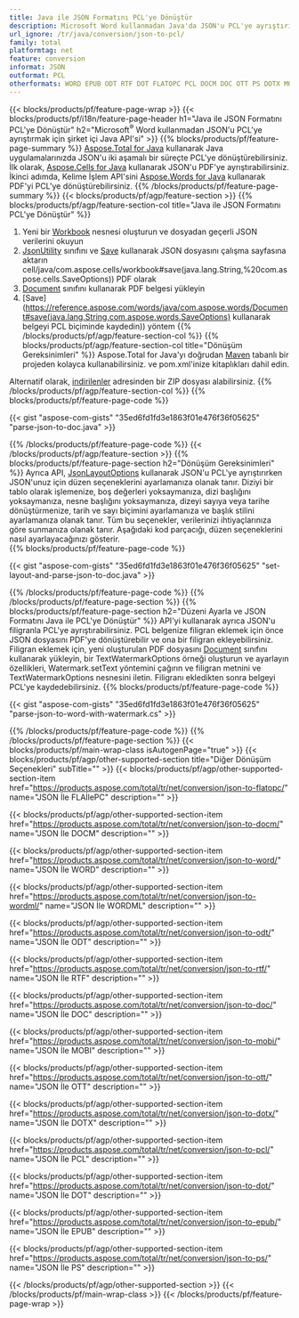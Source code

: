 ```yaml
---
title: Java ile JSON Formatını PCL'ye Dönüştür
description: Microsoft Word kullanmadan Java'da JSON'u PCL'ye ayrıştırın
url_ignore: /tr/java/conversion/json-to-pcl/
family: total
platformtag: net
feature: conversion
informat: JSON
outformat: PCL
otherformats: WORD EPUB ODT RTF DOT FLATOPC PCL DOCM DOC OTT PS DOTX MOBI WORDML
---
```

{{< blocks/products/pf/feature-page-wrap >}}
{{< blocks/products/pf/i18n/feature-page-header h1="Java ile JSON Formatını PCL'ye Dönüştür" h2="Microsoft<sup>&reg;</sup> Word kullanmadan JSON'u PCL'ye ayrıştırmak için şirket içi Java API'si" >}}
{{% blocks/products/pf/feature-page-summary %}}
[Aspose.Total for Java](https://products.aspose.com/total/java/) kullanarak Java uygulamalarınızda JSON'u iki aşamalı bir süreçte PCL'ye dönüştürebilirsiniz. İlk olarak, [Aspose.Cells for Java](https://products.aspose.com/cells/java/) kullanarak JSON'u PDF'ye ayrıştırabilirsiniz. İkinci adımda, Kelime İşlem API'sini [Aspose.Words for Java](https://products.aspose.com/words/java/) kullanarak PDF'yi PCL'ye dönüştürebilirsiniz.
{{% /blocks/products/pf/feature-page-summary  %}}
{{< blocks/products/pf/agp/feature-section >}}
{{% blocks/products/pf/agp/feature-section-col title="Java ile JSON Formatını PCL'ye Dönüştür" %}}
1. Yeni bir [Workbook](https://reference.aspose.com/cells/java/com.aspose.cells/Workbook) nesnesi oluşturun ve dosyadan geçerli JSON verilerini okuyun
2. [JsonUtility](https://reference.aspose.com/cells/java/com.aspose.cells/JsonUtility) sınıfını ve [Save](https://reference.aspose.com/) kullanarak JSON dosyasını çalışma sayfasına aktarın cell/java/com.aspose.cells/workbook#save(java.lang.String,%20com.aspose.cells.SaveOptions)) PDF olarak
3. [Document](https://reference.aspose.com/words/java/com.aspose.words/Document) sınıfını kullanarak PDF belgesi yükleyin
4. [Save](https://reference.aspose.com/words/java/com.aspose.words/Document#save(java.lang.String,com.aspose.words.SaveOptions) kullanarak belgeyi PCL biçiminde kaydedin)) yöntem
{{% /blocks/products/pf/agp/feature-section-col %}}
{{% blocks/products/pf/agp/feature-section-col title="Dönüşüm Gereksinimleri" %}}
Aspose.Total for Java'yı doğrudan [Maven](https://repository.aspose.com/webapp/#/artifacts/browse/tree/General/repo/com/aspose/aspose-total) tabanlı bir projeden kolayca kullanabilirsiniz. ve pom.xml'inize kitaplıkları dahil edin.

Alternatif olarak, [indirilenler](https://releases.aspose.com/total/java) adresinden bir ZIP dosyası alabilirsiniz.
{{% /blocks/products/pf/agp/feature-section-col %}}
{{% blocks/products/pf/feature-page-code %}}

{{< gist "aspose-com-gists" "35ed6fd1fd3e1863f01e476f36f05625" "parse-json-to-doc.java" >}}


{{% /blocks/products/pf/feature-page-code %}}
{{< /blocks/products/pf/agp/feature-section >}}
{{% blocks/products/pf/feature-page-section  h2="Dönüşüm Gereksinimleri" %}}
Ayrıca API, [JsonLayoutOptions](https://reference.aspose.com/cells/java/com.aspose.cells/jsonlayoutoptions) kullanarak JSON'u PCL'ye ayrıştırırken JSON'unuz için düzen seçeneklerini ayarlamanıza olanak tanır. Diziyi bir tablo olarak işlemenize, boş değerleri yoksaymanıza, dizi başlığını yoksaymanıza, nesne başlığını yoksaymanıza, dizeyi sayıya veya tarihe dönüştürmenize, tarih ve sayı biçimini ayarlamanıza ve başlık stilini ayarlamanıza olanak tanır. Tüm bu seçenekler, verilerinizi ihtiyaçlarınıza göre sunmanıza olanak tanır. Aşağıdaki kod parçacığı, düzen seçeneklerini nasıl ayarlayacağınızı gösterir.  
{{% blocks/products/pf/feature-page-code %}}

{{< gist "aspose-com-gists" "35ed6fd1fd3e1863f01e476f36f05625" "set-layout-and-parse-json-to-doc.java" >}}

{{% /blocks/products/pf/feature-page-code  %}}
{{% /blocks/products/pf/feature-page-section %}}
{{% blocks/products/pf/feature-page-section  h2="Düzeni Ayarla ve JSON Formatını Java ile PCL'ye Dönüştür" %}}
API'yi kullanarak ayrıca JSON'u filigranla PCL'ye ayrıştırabilirsiniz. PCL belgenize filigran eklemek için önce JSON dosyasını PDF'ye dönüştürebilir ve ona bir filigran ekleyebilirsiniz. Filigran eklemek için, yeni oluşturulan PDF dosyasını [Document](https://reference.aspose.com/words/java/com.aspose.words/Document) sınıfını kullanarak yükleyin, bir TextWatermarkOptions örneği oluşturun ve ayarlayın özellikleri, Watermark.setText yöntemini çağırın ve filigran metnini ve TextWatermarkOptions nesnesini iletin. Filigranı ekledikten sonra belgeyi PCL'ye kaydedebilirsiniz. 
{{% blocks/products/pf/feature-page-code %}}

{{< gist "aspose-com-gists" "35ed6fd1fd3e1863f01e476f36f05625" "parse-json-to-word-with-watermark.cs" >}}

{{% /blocks/products/pf/feature-page-code  %}}
{{% /blocks/products/pf/feature-page-section %}}
{{< blocks/products/pf/main-wrap-class isAutogenPage="true" >}}
{{< blocks/products/pf/agp/other-supported-section title="Diğer Dönüşüm Seçenekleri" subTitle="" >}}
{{< blocks/products/pf/agp/other-supported-section-item href="https://products.aspose.com/total/tr/net/conversion/json-to-flatopc/" name="JSON İle FLAİlePC" description="" >}}

{{< blocks/products/pf/agp/other-supported-section-item href="https://products.aspose.com/total/tr/net/conversion/json-to-docm/" name="JSON İle DOCM" description="" >}}

{{< blocks/products/pf/agp/other-supported-section-item href="https://products.aspose.com/total/tr/net/conversion/json-to-word/" name="JSON İle WORD" description="" >}}

{{< blocks/products/pf/agp/other-supported-section-item href="https://products.aspose.com/total/tr/net/conversion/json-to-wordml/" name="JSON İle WORDML" description="" >}}

{{< blocks/products/pf/agp/other-supported-section-item href="https://products.aspose.com/total/tr/net/conversion/json-to-odt/" name="JSON İle ODT" description="" >}}

{{< blocks/products/pf/agp/other-supported-section-item href="https://products.aspose.com/total/tr/net/conversion/json-to-rtf/" name="JSON İle RTF" description="" >}}

{{< blocks/products/pf/agp/other-supported-section-item href="https://products.aspose.com/total/tr/net/conversion/json-to-doc/" name="JSON İle DOC" description="" >}}

{{< blocks/products/pf/agp/other-supported-section-item href="https://products.aspose.com/total/tr/net/conversion/json-to-mobi/" name="JSON İle MOBI" description="" >}}

{{< blocks/products/pf/agp/other-supported-section-item href="https://products.aspose.com/total/tr/net/conversion/json-to-ott/" name="JSON İle OTT" description="" >}}

{{< blocks/products/pf/agp/other-supported-section-item href="https://products.aspose.com/total/tr/net/conversion/json-to-dotx/" name="JSON İle DOTX" description="" >}}

{{< blocks/products/pf/agp/other-supported-section-item href="https://products.aspose.com/total/tr/net/conversion/json-to-pcl/" name="JSON İle PCL" description="" >}}

{{< blocks/products/pf/agp/other-supported-section-item href="https://products.aspose.com/total/tr/net/conversion/json-to-dot/" name="JSON İle DOT" description="" >}}

{{< blocks/products/pf/agp/other-supported-section-item href="https://products.aspose.com/total/tr/net/conversion/json-to-epub/" name="JSON İle EPUB" description="" >}}

{{< blocks/products/pf/agp/other-supported-section-item href="https://products.aspose.com/total/tr/net/conversion/json-to-ps/" name="JSON İle PS" description="" >}}


{{< /blocks/products/pf/agp/other-supported-section >}}
{{< /blocks/products/pf/main-wrap-class >}}
{{< /blocks/products/pf/feature-page-wrap >}}